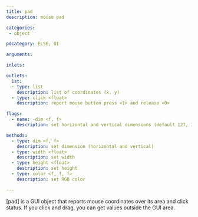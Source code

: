 ```yaml
---
title: pad
description: mouse pad

categories:
 - object

pdcategory: ELSE, UI

arguments:

inlets:

outlets:
  1st:
  - type: list
    description: list of coordinates (x, y)
  - type: click <float>
    description: report mouse button press <1> and release <0>

flags:
  - name: -dim <f, f>
    description: set horizontal and vertical dimensions (default 127, 127)

methods:
  - type: dim <f, f>
    description: set dimension (horizontal and vertical)
  - type: width <float>
    description: set width
  - type: height <float>
    description: set height
  - type: color <f, f, f>
    description: set RGB color

---
```


[pad] is a GUI object that reports mouse coordinates over its area and click status. If you click and drag, you can get values outside the GUI area.

